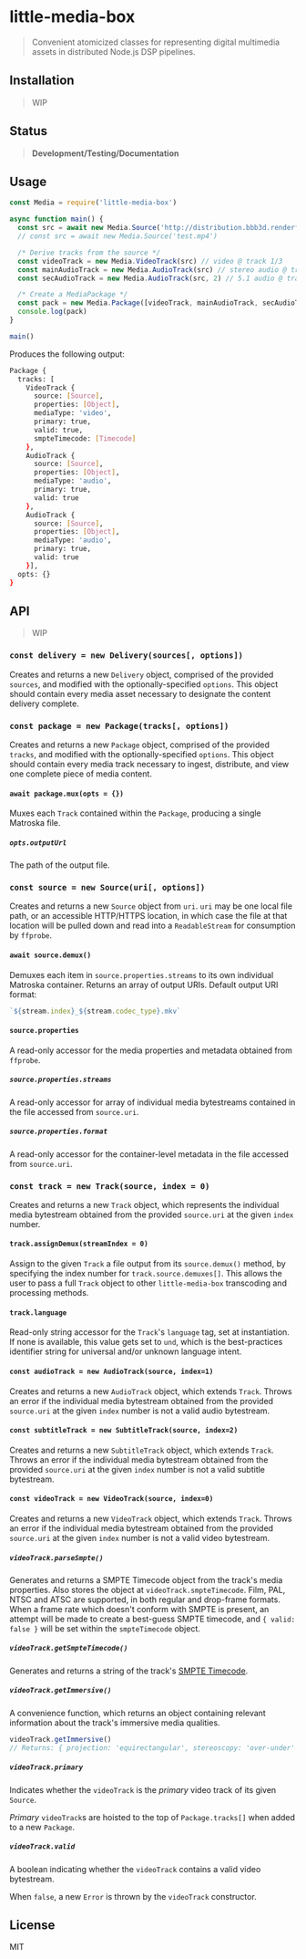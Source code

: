 little-media-box
==========

> Convenient atomicized classes for representing digital multimedia assets
> in distributed Node.js DSP pipelines.

## Installation

> WIP

## Status

> **Development/Testing/Documentation**

## Usage

```js
const Media = require('little-media-box')

async function main() {
  const src = await new Media.Source('http://distribution.bbb3d.renderfarming.net/video/mp4/bbb_sunflower_1080p_60fps_normal.mp4')
  // const src = await new Media.Source('test.mp4')

  /* Derive tracks from the source */
  const videoTrack = new Media.VideoTrack(src) // video @ track 1/3
  const mainAudioTrack = new Media.AudioTrack(src) // stereo audio @ track 2/3
  const secAudioTrack = new Media.AudioTrack(src, 2) // 5.1 audio @ track 3/3

  /* Create a MediaPackage */
  const pack = new Media.Package([videoTrack, mainAudioTrack, secAudioTrack])
  console.log(pack)
}

main()
```

Produces the following output:

```sh
Package {
  tracks: [
    VideoTrack {
      source: [Source],
      properties: [Object],
      mediaType: 'video',
      primary: true,
      valid: true,
      smpteTimecode: [Timecode]
    },
    AudioTrack {
      source: [Source],
      properties: [Object],
      mediaType: 'audio',
      primary: true,
      valid: true
    },
    AudioTrack {
      source: [Source],
      properties: [Object],
      mediaType: 'audio',
      primary: true,
      valid: true
    }],
  opts: {}
}
```

## API

> WIP

### `const delivery = new Delivery(sources[, options])`

Creates and returns a new `Delivery` object, comprised of the provided
`sources`, and modified with the optionally-specified `options`. This object
should contain every media asset necessary to designate the content delivery
complete.

### `const package = new Package(tracks[, options])`

Creates and returns a new `Package` object, comprised of the provided
`tracks`, and modified with the optionally-specified `options`. This object
should contain every media track necessary to ingest, distribute, and view
one complete piece of media content.

#### `await package.mux(opts = {})`

Muxes each `Track` contained within the `Package`, producing a single Matroska
file.

##### `opts.outputUrl`

The path of the output file.

### `const source = new Source(uri[, options])`

Creates and returns a new `Source` object from `uri`. `uri` may be one local
file path, or an accessible HTTP/HTTPS location, in which case the file at that
location will be pulled down and read into a `ReadableStream` for consumption
by `ffprobe`.

#### `await source.demux()`

Demuxes each item in `source.properties.streams` to its own individual Matroska
container. Returns an array of output URIs. Default output URI format:

```js
`${stream.index}_${stream.codec_type}.mkv`
```

#### `source.properties`

A read-only accessor for the media properties and metadata obtained from
`ffprobe`.

##### `source.properties.streams`

A read-only accessor for array of individual media bytestreams contained in the
file accessed from `source.uri`.

##### `source.properties.format`

A read-only accessor for the container-level metadata in the file accessed from
`source.uri`.

### `const track = new Track(source, index = 0)`

Creates and returns a new `Track` object, which represents the individual media
bytestream obtained from the provided `source.uri` at the given `index` number.

#### `track.assignDemux(streamIndex = 0)`

Assign to the given `Track` a file output from its `source.demux()` method, by
specifying the index number for `track.source.demuxes[]`. This allows the user
to pass a full `Track` object to other `little-media-box` transcoding and
processing methods.

#### `track.language`

Read-only string accessor for the `Track`'s `language` tag, set at instantiation.
If none is available, this value gets set to `und`, which is the best-practices
identifier string for universal and/or unknown language intent.

#### `const audioTrack = new AudioTrack(source, index=1)`

Creates and returns a new `AudioTrack` object, which extends `Track`. Throws an
error if the individual media bytestream obtained from the provided `source.uri`
at the given `index` number is not a valid audio bytestream.

#### `const subtitleTrack = new SubtitleTrack(source, index=2)`

Creates and returns a new `SubtitleTrack` object, which extends `Track`. Throws an
error if the individual media bytestream obtained from the provided `source.uri`
at the given `index` number is not a valid subtitle bytestream.

#### `const videoTrack = new VideoTrack(source, index=0)`

Creates and returns a new `VideoTrack` object, which extends `Track`. Throws an
error if the individual media bytestream obtained from the provided `source.uri`
at the given `index` number is not a valid video bytestream.

##### `videoTrack.parseSmpte()`

Generates and returns a SMPTE Timecode object from the track's media properties.
Also stores the object at `videoTrack.smpteTimecode`. Film, PAL, NTSC and ATSC
are supported, in both regular and drop-frame formats. When a frame rate which
doesn't conform with SMPTE is present, an attempt will be made to create a 
best-guess SMPTE timecode, and `{ valid: false }` will be set within the
`smpteTimecode` object.

##### `videoTrack.getSmpteTimecode()`

Generates and returns a string of the track's
[SMPTE Timecode](https://en.wikipedia.org/wiki/SMPTE_timecode).

##### `videoTrack.getImmersive()`

A convenience function, which returns an object containing relevant information
about the track's immersive media qualities.

```js
videoTrack.getImmersive()
// Returns: { projection: 'equirectangular', stereoscopy: 'over-under' }
```

##### `videoTrack.primary`

Indicates whether the `videoTrack` is the *primary* video track of its given `Source`.

*Primary* `videoTrack`s are hoisted to the top of `Package.tracks[]` when added
to a new `Package`.

##### `videoTrack.valid`

A boolean indicating whether the `videoTrack` contains a valid video bytestream.

When `false`, a new `Error` is thrown by the `videoTrack` constructor.

## License

MIT

